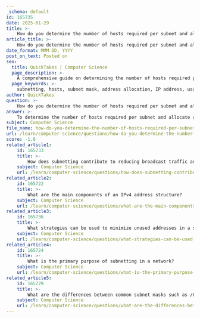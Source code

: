 ```yaml
---
_schema: default
id: 165735
date: 2025-01-29
title: >-
    How do you determine the number of hosts required per subnet and allocate addresses efficiently?
article_title: >-
    How do you determine the number of hosts required per subnet and allocate addresses efficiently?
date_format: MMM DD, YYYY
post_on_text: Posted on
seo:
  title: QuickTakes | Computer Science
  page_description: >-
    A comprehensive guide on determining the number of hosts required per subnet, calculating subnet masks, and implementing efficient address allocation methods for optimal network performance.
  page_keywords: >-
    subnetting, hosts, subnet mask, address allocation, IP address, usable hosts, private addresses, public addresses, network management, efficient allocation
author: QuickTakes
question: >-
    How do you determine the number of hosts required per subnet and allocate addresses efficiently?
answer: >-
    To determine the number of hosts required per subnet and allocate addresses efficiently, you can follow a systematic approach that involves understanding subnetting strategies, calculating the necessary subnet mask, and applying efficient address allocation techniques. Here’s a detailed breakdown:\n\n### Step 1: Assess Requirements\n1. **Identify the Number of Subnets Needed**: Determine how many subnets you require based on organizational needs. For example, if you need 10 subnets.\n2. **Determine the Number of Hosts per Subnet**: Assess how many hosts each subnet will need. For instance, if the largest subnet requires 40 hosts.\n\n### Step 2: Calculate the Subnet Mask\nTo calculate the subnet mask, you need to ensure that the subnet can accommodate the required number of hosts. The formula to calculate the number of usable hosts in a subnet is:\n\n$$\n\text{Usable Hosts} = 2^H - 2\n$$\n\nwhere $ H $ is the number of bits allocated for the host portion. The subtraction of 2 accounts for the network address and the broadcast address.\n\n#### Example Calculation:\n- For 40 hosts, you need at least $ H $ such that:\n  $$ \n  2^H - 2 \geq 40 \n  $$\n  Solving this gives:\n  - $ H = 6 $ (since $ 2^6 - 2 = 62 $, which is sufficient)\n  \n- The total number of bits in an IPv4 address is 32. Therefore, the number of bits for the network portion is:\n  $$\n  N = 32 - H = 32 - 6 = 26\n  $$\n  \n- This means you will use a subnet mask of /26, which corresponds to:\n  - Subnet Mask: 255.255.255.192\n\n### Step 3: Allocate Subnets\nWith a /26 subnet mask, you can create multiple subnets. Each /26 subnet can accommodate 64 IP addresses (62 usable). \n\n#### Number of Subnets:\nTo find out how many subnets you can create from a larger network, use the formula:\n$$\n\text{Number of Subnets} = 2^{(N - m)}\n$$\nwhere $ N $ is the total number of bits in the original network and $ m $ is the number of bits used for the subnetting.\n\nFor example, if you start with a /22 network (which has 10 bits for hosts):\n- $ N = 22 $\n- $ m = 26 $\n- Number of Subnets = \( 2^{(26 - 22)} = 2^4 = 16 \) subnets.\n\n### Step 4: Efficient Address Allocation\n1. **Minimize Unused Addresses**: Allocate subnets based on the actual number of hosts required to minimize wasted IP addresses.\n2. **Use Private vs. Public Address Space**: Utilize private IP addresses for internal networks and public addresses for external-facing services.\n3. **Document Subnet Allocations**: Keep a record of which subnets are allocated to which departments or services to manage IP address space effectively.\n\n### Conclusion\nBy following these steps, you can efficiently determine the number of hosts required per subnet and allocate addresses in a way that optimizes network performance and resource utilization. Understanding subnetting strategies, calculating subnet masks, and planning for future growth are essential for effective network management.
subject: Computer Science
file_name: how-do-you-determine-the-number-of-hosts-required-per-subnet-and-allocate-addresses-efficiently.md
url: /learn/computer-science/questions/how-do-you-determine-the-number-of-hosts-required-per-subnet-and-allocate-addresses-efficiently
score: -1.0
related_article1:
    id: 165733
    title: >-
        How does subnetting contribute to reducing broadcast traffic and improving network performance?
    subject: Computer Science
    url: /learn/computer-science/questions/how-does-subnetting-contribute-to-reducing-broadcast-traffic-and-improving-network-performance
related_article2:
    id: 165722
    title: >-
        What are the main components of an IPv4 address structure?
    subject: Computer Science
    url: /learn/computer-science/questions/what-are-the-main-components-of-an-ipv4-address-structure
related_article3:
    id: 165736
    title: >-
        What strategies can be used to minimize unused addresses in a subnet?
    subject: Computer Science
    url: /learn/computer-science/questions/what-strategies-can-be-used-to-minimize-unused-addresses-in-a-subnet
related_article4:
    id: 165724
    title: >-
        What is the primary purpose of subnetting in a network?
    subject: Computer Science
    url: /learn/computer-science/questions/what-is-the-primary-purpose-of-subnetting-in-a-network
related_article5:
    id: 165729
    title: >-
        What are the differences between common subnet masks such as /8, /16, and /24?
    subject: Computer Science
    url: /learn/computer-science/questions/what-are-the-differences-between-common-subnet-masks-such-as-8-16-and-24
---
```


&nbsp;